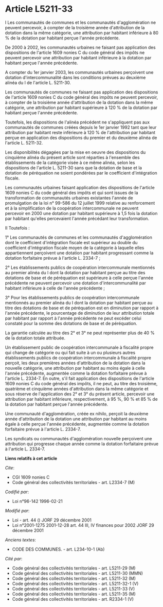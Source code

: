 # Article L5211-33

I Les communautés de communes et les communautés d'agglomération ne peuvent percevoir, à compter de la troisième année
d'attribution de la dotation dans la même catégorie, une attribution par habitant inférieure à 80 % de la dotation par
habitant perçue l'année précédente.

De 2000 à 2002, les communautés urbaines ne faisant pas application des dispositions de l'article 1609 nonies C du code
général des impôts ne peuvent percevoir une attribution par habitant inférieure à la dotation par habitant perçue l'année
précédente.

A compter du 1er janvier 2003, les communautés urbaines perçoivent une dotation d'intercommunalité dans les conditions
prévues au deuxième alinéa du I de l'article L. 5211-30.

Les communautés de communes ne faisant pas application des dispositions de l'article 1609 nonies C du code général des impôts
ne peuvent percevoir, à compter de la troisième année d'attribution de la dotation dans la même catégorie, une attribution
par habitant supérieure à 120 % de la dotation par habitant perçue l'année précédente.

Toutefois, les dispositions de l'alinéa précédent ne s'appliquent pas aux communautés de communes créées depuis le 1er
janvier 1992 tant que leur attribution par habitant reste inférieure à 120 % de l'attribution par habitant perçue en
application des dispositions du premier et du deuxième alinéa de l'article L. 5211-32.

Les disponibilités dégagées par la mise en oeuvre des dispositions du cinquième alinéa du présent article sont réparties à
l'ensemble des établissements de la catégorie visée à ce même alinéa, selon les dispositions de l'article L. 5211-30 sans que
la dotation de base et la dotation de péréquation ne soient pondérées par le coefficient d'intégration fiscale.

Les communautés urbaines faisant application des dispositions de l'article 1609 nonies C du code général des impôts et qui
sont issues de la transformation de communautés urbaines existantes l'année de promulgation de la loi n° 99-586 du 12 juillet
1999 relative au renforcement et à la simplification de la coopération intercommunale ne peuvent percevoir en 2000 une
dotation par habitant supérieure à 1,5 fois la dotation par habitant qu'elles percevaient l'année précédant leur
transformation.

II Toutefois :

1° Les communautés de communes et les communautés d'agglomération dont le coefficient d'intégration fiscale est supérieur au
double du coefficient d'intégration fiscale moyen de la catégorie à laquelle elles appartiennent perçoivent une dotation par
habitant progressant comme la dotation forfaitaire prévue à l'article L. 2334-7 ;

2° Les établissements publics de coopération intercommunale mentionnés au premier alinéa du I dont la dotation par habitant
perçue au titre des dotations de base et de péréquation est supérieure à celle perçue l'année précédente ne peuvent percevoir
une dotation d'intercommunalité par habitant inférieure à celle de l'année précédente ;

3° Pour les établissements publics de coopération intercommunale mentionnés au premier alinéa du I dont la dotation par
habitant perçue au titre des dotations de base et de péréquation est en diminution par rapport à l'année précédente, le
pourcentage de diminution de leur attribution totale par habitant par rapport à l'année précédente ne peut excéder celui
constaté pour la somme des dotations de base et de péréquation.

La garantie calculée au titre des 2° et 3° ne peut représenter plus de 40 % de la dotation totale attribuée.

Un établissement public de coopération intercommunale à fiscalité propre qui change de catégorie ou qui fait suite à un ou
plusieurs autres établissements publics de coopération intercommunale à fiscalité propre perçoit, les deux premières années
d'attribution de la dotation dans la nouvelle catégorie, une attribution par habitant au moins égale à celle l'année
précédente, augmentée comme la dotation forfaitaire prévue à l'article L. 2334-7. En outre, s'il fait application des
dispositions de l'article 1609 nonies C du code général des impôts, il ne peut, au titre des troisième, quatrième et
cinquième années d'attribution dans la même catégorie et sous réserve de l'application des 2° et 3° du présent article,
percevoir une attribution par habitant inférieure, respectivement, à 95 %, 90 % et 85 % de la dotation par habitant perçue
l'année précédente.

Une communauté d'agglomération, créée ex nihilo, perçoit la deuxième année d'attribution de la dotation une attribution par
habitant au moins égale à celle perçue l'année précédente, augmentée comme la dotation forfaitaire prévue à l'article L.
2334-7.

Les syndicats ou communautés d'agglomération nouvelle perçoivent une attribution qui progresse chaque année comme la dotation
forfaitaire prévue à l'article L. 2334-7.

**Liens relatifs à cet article**

_Cite_:

  - CGI 1609 nonies C
  - Code général des collectivités territoriales - art. L2334-7 (M)

_Codifié par_:

  - Loi n°96-142 1996-02-21

_Modifié par_:

  - Loi - art. 44 () JORF 29 décembre 2001
  - Loi n°2001-1275 2001-12-28 art. 44 III, IV finances pour 2002 JORF 29 décembre 2001

_Anciens textes_:

  - CODE DES COMMUNES. - art. L234-10-1 (Ab)

_Cité par_:

  - Code général des collectivités territoriales - art. L5211-29 (M)
  - Code général des collectivités territoriales - art. L5211-30 (MMN)
  - Code général des collectivités territoriales - art. L5211-32 (M)
  - Code général des collectivités territoriales - art. L5211-32-1 (V)
  - Code général des collectivités territoriales - art. L5211-33 (V)
  - Code général des collectivités territoriales - art. L5211-35 (M)
  - Code général des collectivités territoriales - art. R2334-1 (V)
